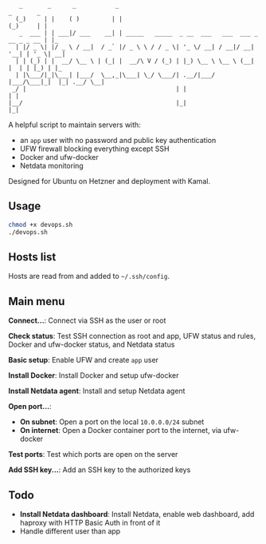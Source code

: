 ```
   _       _      _           _                                           _       _
  (_)     | |    ( )         | |                                         (_)     | |
   _  ___ | | ___|/ ___    __| | _____   _____  _ __  ___   ___  ___ _ __ _ _ __ | |_
  | |/ _ \| |/ _ \ / __|  / _` |/ _ \ \ / / _ \| '_ \/ __| / __|/ __| '__| | '_ \| __|
  | | (_) | |  __/ \__ \ | (_| |  __/\ V / (_) | |_) \__ \ \__ \ (__| |  | | |_) | |_
  | |\___/|_|\___| |___/  \__,_|\___| \_/ \___/| .__/|___/ |___/\___|_|  |_| .__/ \__|
 _/ |                                          | |                         | |
|__/                                           |_|                         |_|
```

A helpful script to maintain servers with:

- an `app` user with no password and public key authentication
- UFW firewall blocking everything except SSH
- Docker and ufw-docker
- Netdata monitoring

Designed for Ubuntu on Hetzner and deployment with Kamal.

## Usage

```bash
chmod +x devops.sh
./devops.sh
```

## Hosts list

Hosts are read from and added to `~/.ssh/config`.

## Main menu

**Connect...**: Connect via SSH as the user or root

**Check status**: Test SSH connection as root and app, UFW status and rules, Docker and ufw-docker status, and Netdata status

**Basic setup**: Enable UFW and create `app` user

**Install Docker**: Install Docker and setup ufw-docker

**Install Netdata agent**: Install and setup Netdata agent

**Open port...**:

- **On subnet**: Open a port on the local `10.0.0.0/24` subnet
- **On internet**: Open a Docker container port to the internet, via ufw-docker

**Test ports**: Test which ports are open on the server

**Add SSH key...**: Add an SSH key to the authorized keys

## Todo

- **Install Netdata dashboard**: Install Netdata, enable web dashboard, add haproxy with HTTP Basic Auth in front of it
- Handle different user than app
